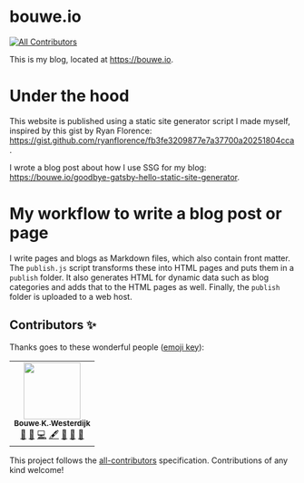 # bouwe.io
<!-- ALL-CONTRIBUTORS-BADGE:START - Do not remove or modify this section -->
[![All Contributors](https://img.shields.io/badge/all_contributors-1-orange.svg?style=flat-square)](#contributors-)
<!-- ALL-CONTRIBUTORS-BADGE:END -->

This is my blog, located at https://bouwe.io.

# Under the hood

This website is published using a static site generator script I made myself, inspired by this gist by Ryan Florence: https://gist.github.com/ryanflorence/fb3fe3209877e7a37700a20251804cca.

I wrote a blog post about how I use SSG for my blog: https://bouwe.io/goodbye-gatsby-hello-static-site-generator.

# My workflow to write a blog post or page

I write pages and blogs as Markdown files, which also contain front matter. The `publish.js` script
transforms these into HTML pages and puts them in a `publish` folder. It also generates HTML for dynamic
data such as blog categories and adds that to the HTML pages as well. Finally, the `publish` folder is
uploaded to a web host.

## Contributors ✨

Thanks goes to these wonderful people ([emoji key](https://allcontributors.org/docs/en/emoji-key)):

<!-- ALL-CONTRIBUTORS-LIST:START - Do not remove or modify this section -->
<!-- prettier-ignore-start -->
<!-- markdownlint-disable -->
<table>
  <tr>
    <td align="center"><a href="https://bouwe.io"><img src="https://avatars.githubusercontent.com/u/4126793?v=4?s=100" width="100px;" alt=""/><br /><sub><b>Bouwe K. Westerdijk</b></sub></a><br /><a href="https://github.com/bouwe77/bouwe77.github.io/issues?q=author%3Abouwe77" title="Bug reports">🐛</a> <a href="#blog-bouwe77" title="Blogposts">📝</a> <a href="https://github.com/bouwe77/bouwe77.github.io/commits?author=bouwe77" title="Code">💻</a> <a href="#content-bouwe77" title="Content">🖋</a> <a href="https://github.com/bouwe77/bouwe77.github.io/commits?author=bouwe77" title="Documentation">📖</a> <a href="#design-bouwe77" title="Design">🎨</a> <a href="#ideas-bouwe77" title="Ideas, Planning, & Feedback">🤔</a></td>
  </tr>
</table>

<!-- markdownlint-restore -->
<!-- prettier-ignore-end -->

<!-- ALL-CONTRIBUTORS-LIST:END -->

This project follows the [all-contributors](https://github.com/all-contributors/all-contributors) specification. Contributions of any kind welcome!